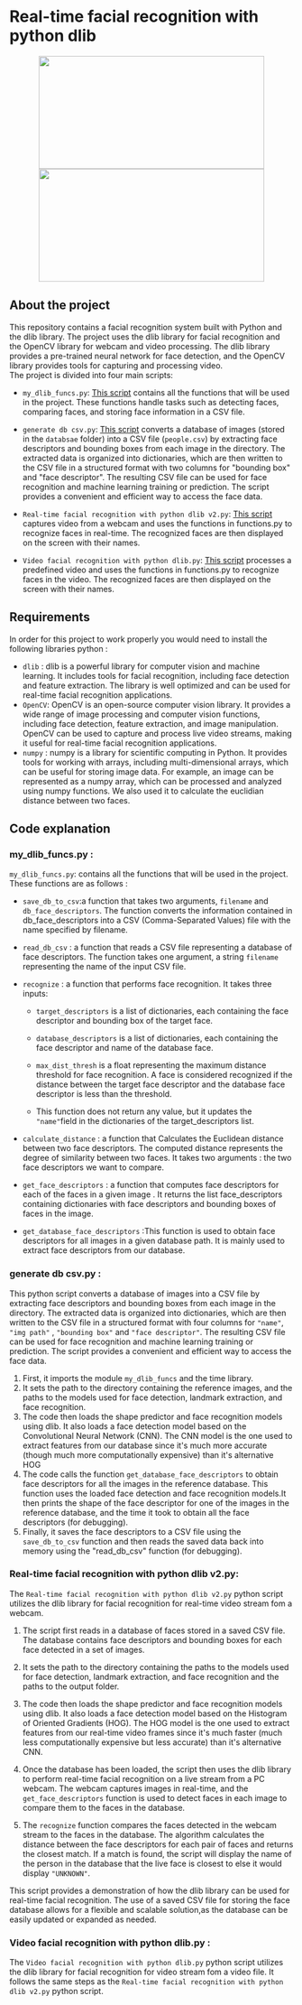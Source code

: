 # Real-time facial recognition with python dlib


<p align="center">
  <img src="https://github.com/mohamedamine99/Real-time-facial-recognition-with-python-dlib/blob/main/Outputs/video_ouput%20GIF.gif" width="400" height="200">
  <img src="https://github.com/mohamedamine99/Real-time-facial-recognition-with-python-dlib/blob/main/Outputs/webcam_output%20GIF.gif" width="400" height="200">
</p>


## About the project
 
This repository contains a facial recognition system built with Python and the dlib library.
The project uses the dlib library for facial recognition and the OpenCV library for webcam and video processing. The dlib library provides a pre-trained neural network for face detection, and the OpenCV library provides tools for capturing and processing video.  
The project is divided into four main scripts:

* `my_dlib_funcs.py`: [This script](https://github.com/mohamedamine99/Real-time-facial-recognition-with-python-dlib/blob/main/my_dlib_funcs.py) contains all the functions that will be used in the project. These functions handle tasks such as detecting faces, comparing faces, and storing face information in a CSV file.

* `generate db csv.py`: [This script](https://github.com/mohamedamine99/Real-time-facial-recognition-with-python-dlib/blob/main/generate%20db%20csv.py) converts a database of images (stored in the `databsae` folder) into a CSV file (`people.csv`) by extracting face descriptors and bounding boxes from each image in the directory. The extracted data is organized into dictionaries, which are then written to the CSV file in a structured format with two columns for "bounding box" and "face descriptor". The resulting CSV file can be used for face recognition and machine learning training or prediction. The script provides a convenient and efficient way to access the face data.

* `Real-time facial recognition with python dlib v2.py`: [This script](https://github.com/mohamedamine99/Real-time-facial-recognition-with-python-dlib/blob/main/Real-time%20facial%20recognition%20with%20python%20dlib%20v2.py) captures video from a webcam and uses the functions in functions.py to recognize faces in real-time. The recognized faces are then displayed on the screen with their names.

* `Video facial recognition with python dlib.py`: [This script](https://github.com/mohamedamine99/Real-time-facial-recognition-with-python-dlib/blob/main/Video%20facial%20recognition%20with%20python%20dlib.py) processes a predefined video and uses the functions in functions.py to recognize faces in the video. The recognized faces are then displayed on the screen with their names.

## Requirements

In order for this project to work properly you would need to install the following libraries python :

* `dlib` : dlib is a powerful library for computer vision and machine learning. It includes tools for facial recognition, including face detection and feature extraction. The library is well optimized and can be used for real-time facial recognition applications.
* `OpenCV`: OpenCV is an open-source computer vision library. It provides a wide range of image processing and computer vision functions, including face detection, feature extraction, and image manipulation. OpenCV can be used to capture and process live video streams, making it useful for real-time facial recognition applications.
* `numpy` : numpy is a library for scientific computing in Python. It provides tools for  working with arrays, including multi-dimensional arrays, which can be useful for storing image data. For example, an image can be represented as a numpy array, which can be processed and analyzed using numpy functions. We also used it to calculate the euclidian distance between two faces.

## Code explanation
 ### my_dlib_funcs.py :
 
`my_dlib_funcs.py`: contains all the functions that will be used in the project. These functions are as follows :

* `save_db_to_csv`:a function that takes two arguments, `filename` and `db_face_descriptors`. The function converts the information contained in db_face_descriptors into a CSV (Comma-Separated Values) file with the name specified by filename.

* `read_db_csv` : a function that reads a CSV file representing a database of face descriptors. The function takes one argument, a string `filename` representing the name of the input CSV file.

* `recognize` : a function that performs face recognition. It takes three inputs: 

     - `target_descriptors` is a list of dictionaries, each containing the face descriptor and bounding box of the target face.      
     - `database_descriptors` is a list of dictionaries, each containing the face descriptor and name of the database face.  
     - `max_dist_thresh` is a float representing the maximum distance threshold for face recognition. A face is considered recognized if the distance between the target face descriptor and the database face descriptor is less than the threshold.

     - This function does not return any value, but it updates the ` "name" `field in the dictionaries of the target_descriptors list.

* `calculate_distance` : a function that Calculates the Euclidean distance between two face descriptors. The computed distance represents the degree of similarity between two faces. It takes two arguments : the two face descriptors we want to compare.

* `get_face_descriptors` : a function that computes face descriptors for each of the faces in a given image . It returns the list face_descriptors containing dictionaries with face descriptors and bounding boxes of faces in the image.

* `get_database_face_descriptors` :This function is used to obtain face descriptors for all images in a given database path. It is mainly used to extract face descriptors from our database.

 ### generate db csv.py :
 
 This python script converts a database of images into a CSV file  by extracting face descriptors and bounding boxes from each image in the directory. 
 The extracted data is organized into dictionaries, which are then written to the CSV file in a structured format with four columns for `"name"`, `"img path"` , `"bounding box"` and `"face descriptor"`.
 The resulting CSV file can be used for face recognition and machine learning training or prediction. 
 The script provides a convenient and efficient way to access the face data.
 
1. First, it imports the module `my_dlib_funcs` and the time library.
2. It sets the path to the directory containing the reference images, and the paths to the models used for face detection, landmark extraction, and face recognition.
3. The code then loads the shape predictor and face recognition models using dlib. It also loads a face detection model based on the Convolutional Neural Network (CNN). The CNN model is the one used to extract features from our database since it's much more accurate (though much more computationally expensive) than it's alternative HOG 
4. The code calls the function `get_database_face_descriptors` to obtain face descriptors for all the images in the reference database. This function uses the loaded face detection and face recognition models.It then prints the shape of the face descriptor for one of the images in the reference database, and the time it took to obtain all the face descriptors (for debugging).
6. Finally, it saves the face descriptors to a CSV file using the `save_db_to_csv` function and then reads the saved data back into memory using the "read_db_csv" function (for debugging).

 ### Real-time facial recognition with python dlib v2.py:
 
The `Real-time facial recognition with python dlib v2.py` python script utilizes the dlib library for facial recognition for real-time video stream fom a webcam.
1. The script first reads in a database of faces stored in a saved CSV file. The database contains face descriptors and bounding boxes for each face detected in a set of images.

2. It sets the path to the directory containing the paths to the models used for face detection, landmark extraction, and face recognition and the paths to the output folder.
3. The code then loads the shape predictor and face recognition models using dlib. It also loads a face detection model based on the Histogram of Oriented Gradients (HOG). The HOG model is the one used to extract features from our real-time video frames since it's much faster (much less computationally expensive but less accurate) than it's alternative CNN. 

4. Once the database has been loaded, the script then uses the dlib library to perform real-time facial recognition on a live stream from a PC webcam. The webcam captures images in real-time, and the `get_face_descriptors` function is used to detect faces in each image to compare them to the faces in the database.

5. The `recognize` function compares the faces detected in the webcam stream to the faces in the database. 
The algorithm calculates the distance between the face descriptors for each pair of faces and returns the closest match. 
If a match is found, the script will display the name of the person in the database that the live face is closest to else it would display `"UNKNOWN"`.


This script provides a demonstration of how the dlib library can be used for real-time facial recognition. 
The use of a saved CSV file for storing the face database allows for a flexible and scalable solution,as the database can be easily updated or expanded as needed. 

 ### Video facial recognition with python dlib.py :
The `Video facial recognition with python dlib.py` python script utilizes the dlib library for facial recognition for video stream fom a video file.
It follows the same steps as the `Real-time facial recognition with python dlib v2.py` python script.

